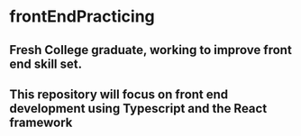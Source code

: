 # frontEndPracticing
Fresh College graduate, working to improve front end skill set. 
-----------------------------------------------------------------------
This repository will focus on  front end development using Typescript and the React framework
---------------------------------------------------------------
